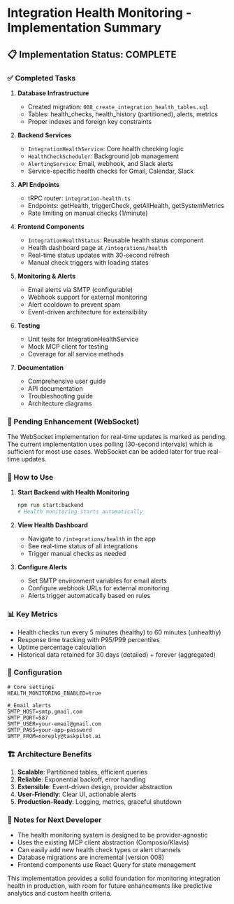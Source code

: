 # Integration Health Monitoring - Implementation Summary

## 📋 Implementation Status: COMPLETE

### ✅ Completed Tasks

1. **Database Infrastructure**
   - Created migration: `008_create_integration_health_tables.sql`
   - Tables: health_checks, health_history (partitioned), alerts, metrics
   - Proper indexes and foreign key constraints

2. **Backend Services**
   - `IntegrationHealthService`: Core health checking logic
   - `HealthCheckScheduler`: Background job management
   - `AlertingService`: Email, webhook, and Slack alerts
   - Service-specific health checks for Gmail, Calendar, Slack

3. **API Endpoints**
   - tRPC router: `integration-health.ts`
   - Endpoints: getHealth, triggerCheck, getAllHealth, getSystemMetrics
   - Rate limiting on manual checks (1/minute)

4. **Frontend Components**
   - `IntegrationHealthStatus`: Reusable health status component
   - Health dashboard page at `/integrations/health`
   - Real-time status updates with 30-second refresh
   - Manual check triggers with loading states

5. **Monitoring & Alerts**
   - Email alerts via SMTP (configurable)
   - Webhook support for external monitoring
   - Alert cooldown to prevent spam
   - Event-driven architecture for extensibility

6. **Testing**
   - Unit tests for IntegrationHealthService
   - Mock MCP client for testing
   - Coverage for all service methods

7. **Documentation**
   - Comprehensive user guide
   - API documentation
   - Troubleshooting guide
   - Architecture diagrams

### 🔄 Pending Enhancement (WebSocket)

The WebSocket implementation for real-time updates is marked as pending. The current implementation uses polling (30-second intervals) which is sufficient for most use cases. WebSocket can be added later for true real-time updates.

### 🚀 How to Use

1. **Start Backend with Health Monitoring**
   ```bash
   npm run start:backend
   # Health monitoring starts automatically
   ```

2. **View Health Dashboard**
   - Navigate to `/integrations/health` in the app
   - See real-time status of all integrations
   - Trigger manual checks as needed

3. **Configure Alerts**
   - Set SMTP environment variables for email alerts
   - Configure webhook URLs for external monitoring
   - Alerts trigger automatically based on rules

### 📊 Key Metrics

- Health checks run every 5 minutes (healthy) to 60 minutes (unhealthy)
- Response time tracking with P95/P99 percentiles
- Uptime percentage calculation
- Historical data retained for 30 days (detailed) + forever (aggregated)

### 🔧 Configuration

```env
# Core settings
HEALTH_MONITORING_ENABLED=true

# Email alerts
SMTP_HOST=smtp.gmail.com
SMTP_PORT=587
SMTP_USER=your-email@gmail.com
SMTP_PASS=your-app-password
SMTP_FROM=noreply@taskpilot.ai
```

### 🏗️ Architecture Benefits

1. **Scalable**: Partitioned tables, efficient queries
2. **Reliable**: Exponential backoff, error handling
3. **Extensible**: Event-driven design, provider abstraction
4. **User-Friendly**: Clear UI, actionable alerts
5. **Production-Ready**: Logging, metrics, graceful shutdown

### 📝 Notes for Next Developer

- The health monitoring system is designed to be provider-agnostic
- Uses the existing MCP client abstraction (Composio/Klavis)
- Can easily add new health check types or alert channels
- Database migrations are incremental (version 008)
- Frontend components use React Query for state management

This implementation provides a solid foundation for monitoring integration health in production, with room for future enhancements like predictive analytics and custom health criteria.